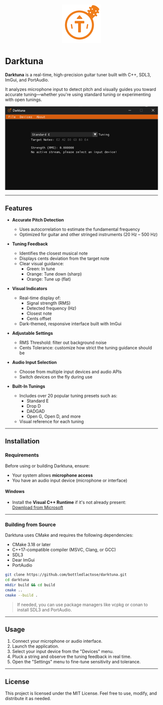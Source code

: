 <p align="center">
  <img src="https://raw.githubusercontent.com/bottledlactose/darktuna/refs/heads/develop/images/logo-128.png" alt="Darktune logo" width="128">
</p>

# Darktuna

**Darktuna** is a real-time, high-precision guitar tuner built with C++, SDL3, ImGui, and PortAudio.

It analyzes microphone input to detect pitch and visually guides you toward accurate tuning—whether you're using standard tuning or experimenting with open tunings.

![Darktuna screenshot](https://raw.githubusercontent.com/bottledlactose/darktuna/refs/heads/trunk/images/screenshot.png)

---

## Features

- **Accurate Pitch Detection**
  - Uses autocorrelation to estimate the fundamental frequency
  - Optimized for guitar and other stringed instruments (20 Hz – 500 Hz)

- **Tuning Feedback**
  - Identifies the closest musical note
  - Displays cents deviation from the target note
  - Clear visual guidance:
    - Green: In tune
    - Orange: Tune down (sharp)
    - Orange: Tune up (flat)

- **Visual Indicators**
  - Real-time display of:
    - Signal strength (RMS)
    - Detected frequency (Hz)
    - Closest note
    - Cents offset
  - Dark-themed, responsive interface built with ImGui

- **Adjustable Settings**
  - RMS Threshold: filter out background noise
  - Cents Tolerance: customize how strict the tuning guidance should be

- **Audio Input Selection**
  - Choose from multiple input devices and audio APIs
  - Switch devices on the fly during use

- **Built-In Tunings**
  - Includes over 20 popular tuning presets such as:
    - Standard E
    - Drop D
    - DADGAD
    - Open G, Open D, and more
  - Visual reference for each tuning

---

## Installation

### Requirements

Before using or building Darktuna, ensure:

- Your system allows **microphone access**
- You have an audio input device (microphone or interface)

#### Windows

- Install the **Visual C++ Runtime** if it's not already present:  
  [Download from Microsoft](https://learn.microsoft.com/en-us/cpp/windows/latest-supported-vc-redist)

---

### Building from Source

Darktuna uses CMake and requires the following dependencies:

- CMake 3.18 or later
- C++17-compatible compiler (MSVC, Clang, or GCC)
- SDL3
- Dear ImGui
- PortAudio

```bash
git clone https://github.com/bottledlactose/darktuna.git
cd darktuna
mkdir build && cd build
cmake ..
cmake --build .
```

> If needed, you can use package managers like vcpkg or conan to install SDL3 and PortAudio.

---

## Usage

1. Connect your microphone or audio interface.
2. Launch the application.
3. Select your input device from the "Devices" menu.
4. Pluck a string and observe the tuning feedback in real time.
5. Open the "Settings" menu to fine-tune sensitivity and tolerance.

---

## License

This project is licensed under the MIT License.
Feel free to use, modify, and distribute it as needed.
